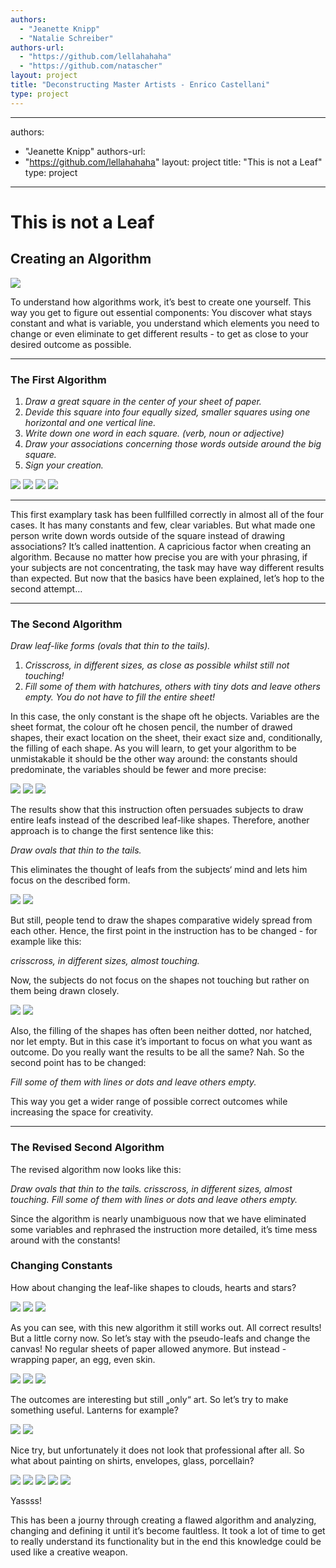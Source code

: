 ```yaml
--- 
authors: 
  - "Jeanette Knipp"
  - "Natalie Schreiber"
authors-url: 
  - "https://github.com/lellahahaha"
  - "https://github.com/natascher"
layout: project
title: "Deconstructing Master Artists - Enrico Castellani"
type: project
---
```


--- 
authors:
  - "Jeanette Knipp"
authors-url:  
  - "https://github.com/lellahahaha"
layout: project
title: "This is not a Leaf"
type: project
---

# This is not a Leaf
## Creating an Algorithm


![](./assets/keinblatt.png) 

To understand how algorithms work, it’s best to create one yourself. This way you get to figure out essential components:
You discover what stays constant and what is variable, you understand which elements you need to change or even eliminate to get different results - to get as close to your desired outcome as possible.

----------

### The First Algorithm

1. *Draw a great square in the center of your sheet of paper.*
1. *Devide this square into four equally sized, smaller squares using one horizontal and one vertical line.*
1. *Write down one word in each square. (verb, noun or adjective)*
1. *Draw your associations concerning those words outside around the big square.*
1. *Sign your creation.*

![](./assets/algo1.png)
![](./assets/algo2.png)
![](./assets/algo3.png) 
![](./assets/algo4.png)

---------


This first examplary task has been fullfilled correctly in almost all of the four cases. It has many constants and few, clear variables. But what made one person write down words outside of the square instead of drawing associations? It’s called inattention. A capricious factor when creating an algorithm. Because no matter how precise you are with your phrasing, if your subjects are not concentrating, the task may have way different results than expected. But now that the basics have been explained, let’s hop to the second attempt…

----------

### The Second Algorithm

*Draw leaf-like forms (ovals that thin to the tails).*

1. *Crisscross, in different sizes, as close as possible whilst still not touching!*
1. *Fill some of them with hatchures, others with tiny dots and leave others empty.*
*You do not have to fill the entire sheet!*

In this case, the only constant is the shape oft he objects. Variables are the sheet format, the colour oft he chosen pencil, the number of drawed shapes, their exact location on the sheet, their exact size and, conditionally, the filling of each shape. As you will learn, to get your algorithm to be unmistakable it should be the other way around: the constants should predominate, the variables should be fewer and more precise:

![](./assets/ergebnis2.png)
![](./assets/ergebnis6.png)
![](./assets/ergebnis7.png)

The results show that this instruction often persuades subjects to draw entire leafs instead of the described leaf-like shapes.
Therefore, another approach is to change the first sentence like this:

*Draw ovals that thin to the tails.*

This eliminates the thought of leafs from the subjects‘ mind and lets him focus on the described form.

![](./assets/ergebnis5.png)
![](./assets/ergebnis8.png)

But still, people tend to draw the shapes comparative widely spread from each other. Hence, the first point in the instruction has to be changed - for example like this:

*crisscross, in different sizes, almost touching.*

Now, the subjects do not focus on the shapes not touching but rather on them being drawn closely.

![](./assets/ergebnis3.png)
![](./assets/ergebnis1.png)


Also, the filling of the shapes has often been neither dotted, nor hatched, nor let empty. But in this case it’s important to focus on what you want as outcome. Do you really want the results to be all the same?
Nah.
So the second point has to be changed:

*Fill some of them with lines or dots and leave others empty.*

This way you get a wider range of possible correct outcomes while increasing the space for creativity.

----------

### The Revised Second Algorithm


The revised algorithm now looks like this:

*Draw ovals that thin to the tails. crisscross, in different sizes, almost touching. Fill some of them with lines or dots and leave others empty.*

Since the algorithm is nearly unambiguous now that we have eliminated some variables and rephrased the instruction more detailed, it’s time mess around with the constants!

### Changing Constants

How about changing the leaf-like shapes to clouds, hearts and stars?

![](./assets/ergebnis11.png)
![](./assets/ergebnis12.png)
![](./assets/ergebnis13.png)

As you can see, with this new algorithm it still works out. All correct results! But a little corny now. So let’s stay with the pseudo-leafs and change the canvas! No regular sheets of paper allowed anymore. But instead - wrapping paper, an egg, even skin.

![](./assets/ergebnis10.png)
![](./assets/ei.png)
![](./assets/skin.png)

The outcomes are interesting but still „only“ art. So let’s try to make something useful. Lanterns for example?

![](./assets/ergebnis16.png)
![](./assets/ergebnis15.png)

Nice try, but unfortunately it does not look that professional after all. So what about painting on shirts, envelopes, glass, porcellain?

![](./assets/shirt2.png)
![](./assets/brief1.png)
![](./assets/glass.png)
![](./assets/teller1.png)
![](./assets/teller2.png)

Yassss!

This has been a journy through creating a flawed algorithm and analyzing, changing and defining it until it’s become faultless. It took a lot of time to get to really understand its functionality but in the end this knowledge could be used like a creative weapon.
